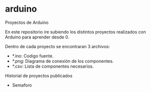 # arduino
Proyectos de Arduino

En este repositorio ire subiendo los distintos proyectos realizados con Arduino para aprender desde 0.

Dentro de cada proyecto se encontraran 3 archivos:
  - *.ino: Codigo fuente.
  - *.png: Diagrama de conexión de los componentes.
  - *.csv: Lista de componentes necesarios.

Historial de proyectos publicados
-  Semaforo
